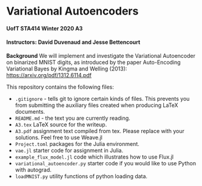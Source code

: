 # Variational Autoencoders
#### UofT STA414 Winter 2020 A3
#### Instructors: David Duvenaud and Jesse Bettencourt

**Background** 
We will implement and investigate the Variational Autoencoder on binarized MNIST
digits, as introduced by the paper Auto-Encoding Variational Bayes by Kingma and Welling (2013): https://arxiv.org/pdf/1312.6114.pdf

This repository contains the following files:

* `.gitignore` - tells git to ignore certain kinds of files. This prevents you from submitting the auxiliary files created when producing LaTeX documents.
* `README.md` - the text you are currently reading.
* `A3.tex` LaTeX source for the writeup.
* `A3.pdf` assignment text compiled from tex. Please replace with your solutions. Feel free to use Weave.jl 
* `Project.toml` packages for the Julia environment.
* `vae.jl` starter code for assignment in Julia.
* `example_flux_model.jl` code which illustrates how to use Flux.jl
* `variational_autoencoder.py` starter code if you would like to use Python with autograd.
* `loadMNIST.py` utility functions of python loading data.

